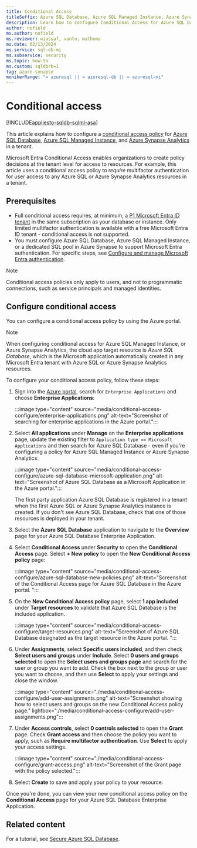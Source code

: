 ```yaml
---
title: Conditional Access
titleSuffix: Azure SQL Database, Azure SQL Managed Instance, Azure Synapse Analytics
description: Learn how to configure Conditional Access for Azure SQL Database, Azure SQL Managed Instance, and Azure Synapse Analytics.
author: nofield
ms.author: nofield
ms.reviewer: wiassaf, vanto, mathoma
ms.date: 02/13/2024
ms.service: sql-db-mi
ms.subservice: security
ms.topic: how-to
ms.custom: sqldbrb=1
tag: azure-synapse
monikerRange: "= azuresql || = azuresql-db || = azuresql-mi"
---
```


# Conditional access

[!INCLUDE[appliesto-sqldb-sqlmi-asa](../includes/appliesto-sqldb-sqlmi-asa.md)]

This article explains how to configure a [conditional access policy](/entra/identity/conditional-access/overview) for [Azure SQL Database](sql-database-paas-overview.md), [Azure SQL Managed Instance](../managed-instance/sql-managed-instance-paas-overview.md), and [Azure Synapse Analytics](/azure/synapse-analytics/sql-data-warehouse/sql-data-warehouse-overview-what-is) in a tenant. 

Microsoft Entra Conditional Access enables organizations to create policy decisions at the tenant level for access to resources. For example, this article uses a conditional access policy to _require_ multifactor authentication for user access to any Azure SQL or Azure Synapse Analytics resources in a tenant.


## Prerequisites

- Full conditional access requires, at minimum, a [P1 Microsoft Entra ID tenant](/entra/fundamentals/get-started-premium) in the same subscription as your database or instance. Only limited multifactor authentication is available with a free Microsoft Entra ID tenant - conditional access is not supported. 
- You must configure Azure SQL Database, Azure SQL Managed Instance, or a dedicated SQL pool in Azure Synapse to support Microsoft Entra authentication. For specific steps, see [Configure and manage Microsoft Entra authentication](authentication-aad-configure.md).  

> [!NOTE]
> Conditional access policies only apply to users, and not to programmatic connections, such as service principals and managed identities. 

## Configure conditional access

You can configure a conditional access policy by using the Azure portal. 

> [!NOTE]
> When configuring conditional access for Azure SQL Managed Instance, or Azure Synapse Analytics, the cloud app target resource is *Azure SQL Database*, which is the Microsoft application automatically created in any Microsoft Entra tenant with Azure SQL or Azure Synapse Analytics resources.  

To configure your conditional access policy, follow these steps: 

1. Sign into the [Azure portal](https://portal.azure.com), search for `Enterprise Applications` and choose **Enterprise Applications**: 

   :::image type="content" source="media/conditional-access-configure/enterprise-applications.png" alt-text="Screenshot of searching for enterprise applications in the Azure portal.":::

1. Select **All applications** under **Manage** on the **Enterprise applications** page, update the existing filter to `Application type == Microsoft Applications` and then search for Azure SQL Database - even if you're configuring a policy for Azure SQL Managed Instance or Azure Synapse Analytics: 

   :::image type="content" source="media/conditional-access-configure/azure-sql-database-microsoft-application.png" alt-text="Screenshot of Azure SQL Database as a Microsoft Application in the Azure portal.":::

   The first party application Azure SQL Database is registered in a tenant when the first Azure SQL or Azure Synapse Analytics instance is created. If you don't see Azure SQL Database, check that one of those resources is deployed in your tenant.

1. Select the **Azure SQL Database** application to navigate to the **Overview** page for your Azure SQL Database Enterprise Application.
1. Select **Conditional Access** under **Security** to open the **Conditional Access** page. Select **+ New policy** to open the **New Conditional Access policy** page: 

   :::image type="content" source="media/conditional-access-configure/azure-sql-database-new-policies.png" alt-text="Screenshot of the Conditional Access page for Azure SQL Database in the Azure portal. ":::

1. On the **New Conditional Access policy** page, select **1 app included** under **Target resources** to validate that Azure SQL Database is the included application. 

   :::image type="content" source="media/conditional-access-configure/target-resources.png" alt-text="Screenshot of Azure SQL Database designated as the target resource in the Azure portal. ":::

1. Under **Assignments**, select **Specific users included**, and then check **Select users and groups** under **Include**. Select **0 users and groups selected** to open the **Select users and groups page** and search for the user or group you want to add.  Check the box next to the group or user you want to choose, and then use **Select** to apply your settings and close the window. 

   :::image type="content" source="./media/conditional-access-configure/add-user-assignments.png" alt-text="Screenshot showing how to select users and groups on the new Conditional Access policy page." lightbox="./media/conditional-access-configure/add-user-assignments.png":::  

1. Under **Access controls**, select **0 controls selected** to open the **Grant** page. Check **Grant access** and then choose the policy you want to apply, such as **Require multifactor authentication**.  Use **Select** to apply your access settings. 

   :::image type="content" source="./media/conditional-access-configure/grant-access.png" alt-text="Screenshot of the Grant page with the policy selected.":::  

1. Select **Create** to save and apply your policy to your resource. 

Once you're done, you can view your new conditional access policy on the **Conditional Access** page for your Azure SQL Database Enterprise Application. 




## Related content

For a tutorial, see [Secure Azure SQL Database](secure-database-tutorial.md).
